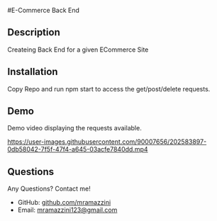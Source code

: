 #E-Commerce Back End

## Description 
Createing Back End for a given ECommerce Site


## Installation

Copy Repo and run npm start to access the get/post/delete requests.

## Demo
Demo video displaying the requests available.

https://user-images.githubusercontent.com/90007656/202583897-0db58042-7f5f-47f4-a645-03acfe7840dd.mp4

## Questions

Any Questions? Contact me! 

- GitHub: [github.com/mramazzini](#github.com/mramazzini)
- Email: mramazzini123@gmail.com
